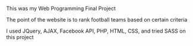 This was my Web Programming Final Project

The point of the website is to rank football teams based on certain criteria

I used JQuery, AJAX, Facebook API, PHP, HTML, CSS, and tried SASS on this project